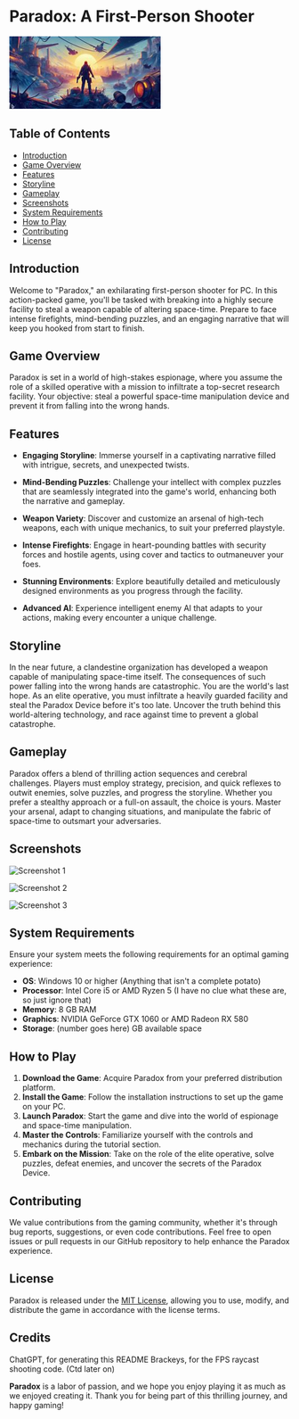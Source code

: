 # Paradox: A First-Person Shooter

![Paradox Banner](banner.png)

## Table of Contents

- [Introduction](#introduction)
- [Game Overview](#game-overview)
- [Features](#features)
- [Storyline](#storyline)
- [Gameplay](#gameplay)
- [Screenshots](#screenshots)
- [System Requirements](#system-requirements)
- [How to Play](#how-to-play)
- [Contributing](#contributing)
- [License](#license)

## Introduction

Welcome to "Paradox," an exhilarating first-person shooter for PC. In this action-packed game, you'll be tasked with breaking into a highly secure facility to steal a weapon capable of altering space-time. Prepare to face intense firefights, mind-bending puzzles, and an engaging narrative that will keep you hooked from start to finish.

## Game Overview

Paradox is set in a world of high-stakes espionage, where you assume the role of a skilled operative with a mission to infiltrate a top-secret research facility. Your objective: steal a powerful space-time manipulation device and prevent it from falling into the wrong hands.

## Features

- **Engaging Storyline**: Immerse yourself in a captivating narrative filled with intrigue, secrets, and unexpected twists.

- **Mind-Bending Puzzles**: Challenge your intellect with complex puzzles that are seamlessly integrated into the game's world, enhancing both the narrative and gameplay.

- **Weapon Variety**: Discover and customize an arsenal of high-tech weapons, each with unique mechanics, to suit your preferred playstyle.

- **Intense Firefights**: Engage in heart-pounding battles with security forces and hostile agents, using cover and tactics to outmaneuver your foes.

- **Stunning Environments**: Explore beautifully detailed and meticulously designed environments as you progress through the facility.

- **Advanced AI**: Experience intelligent enemy AI that adapts to your actions, making every encounter a unique challenge.

## Storyline

In the near future, a clandestine organization has developed a weapon capable of manipulating space-time itself. The consequences of such power falling into the wrong hands are catastrophic. You are the world's last hope. As an elite operative, you must infiltrate a heavily guarded facility and steal the Paradox Device before it's too late. Uncover the truth behind this world-altering technology, and race against time to prevent a global catastrophe.

## Gameplay

Paradox offers a blend of thrilling action sequences and cerebral challenges. Players must employ strategy, precision, and quick reflexes to outwit enemies, solve puzzles, and progress the storyline. Whether you prefer a stealthy approach or a full-on assault, the choice is yours. Master your arsenal, adapt to changing situations, and manipulate the fabric of space-time to outsmart your adversaries.

## Screenshots

![Screenshot 1](screenshot1.jpg)

![Screenshot 2](screenshot2.jpg)

![Screenshot 3](screenshot3.jpg)

## System Requirements

Ensure your system meets the following requirements for an optimal gaming experience:

- **OS**: Windows 10 or higher (Anything that isn't a complete potato)
- **Processor**: Intel Core i5 or AMD Ryzen 5 (I have no clue what these are, so just ignore that)
- **Memory**: 8 GB RAM
- **Graphics**: NVIDIA GeForce GTX 1060 or AMD Radeon RX 580
- **Storage**: (number goes here) GB available space

## How to Play

1. **Download the Game**: Acquire Paradox from your preferred distribution platform.
2. **Install the Game**: Follow the installation instructions to set up the game on your PC.
3. **Launch Paradox**: Start the game and dive into the world of espionage and space-time manipulation.
4. **Master the Controls**: Familiarize yourself with the controls and mechanics during the tutorial section.
5. **Embark on the Mission**: Take on the role of the elite operative, solve puzzles, defeat enemies, and uncover the secrets of the Paradox Device.

## Contributing

We value contributions from the gaming community, whether it's through bug reports, suggestions, or even code contributions. Feel free to open issues or pull requests in our GitHub repository to help enhance the Paradox experience.

## License

Paradox is released under the [MIT License](LICENSE), allowing you to use, modify, and distribute the game in accordance with the license terms.

## Credits

ChatGPT, for generating this README
Brackeys, for the FPS raycast shooting code.
(Ctd later on)

**Paradox** is a labor of passion, and we hope you enjoy playing it as much as we enjoyed creating it. Thank you for being part of this thrilling journey, and happy gaming!
